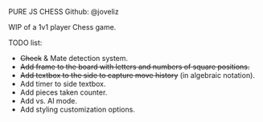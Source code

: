 PURE JS CHESS
Github: @joveliz

WIP of a 1v1 player Chess game.

TODO list:

- <strike>Check</strike> & Mate detection system.
- <strike>Add frame to the board with letters and numbers of square positions.</strike>
- <strike>Add textbox to the side to capture move history</strike> (in algebraic notation).
- Add timer to side textbox.
- Add pieces taken counter.
- Add vs. AI mode.
- Add styling customization options.